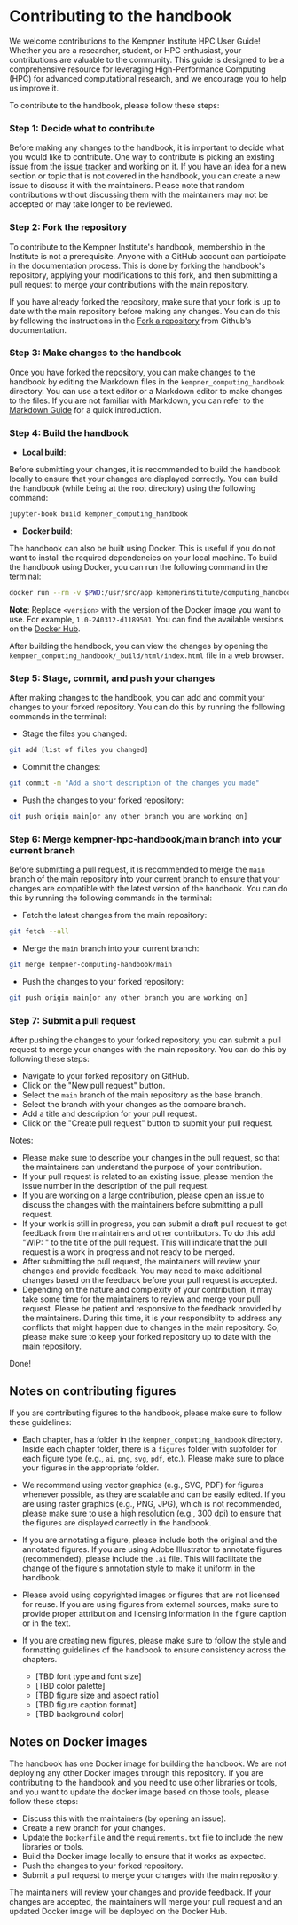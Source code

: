 # Contributing to the handbook

We welcome contributions to the Kempner Institute HPC User Guide! Whether you are a researcher, student, or HPC enthusiast, your contributions are valuable to the community. This guide is designed to be a comprehensive resource for leveraging High-Performance Computing (HPC) for advanced computational research, and we encourage you to help us improve it.

To contribute to the handbook, please follow these steps:


### Step 1: Decide what to contribute

Before making any changes to the handbook, it is important to decide what you would like to contribute. One way to contribute is picking an existing issue from the [issue tracker](https://github.com/KempnerInstitute/kempner-computing-handbook/issues) and working on it. If you have an idea for a new section or topic that is not covered in the handbook, you can create a new issue to discuss it with the maintainers. Please note that random contributions without discussing them with the maintainers may not be accepted or may take longer to be reviewed.


### Step 2: Fork the repository

To contribute to the Kempner Institute's handbook, membership in the Institute is not a prerequisite. Anyone with a GitHub account can participate in the documentation process. This is done by forking the handbook's repository, applying your modifications to this fork, and then submitting a pull request to merge your contributions with the main repository.

If you have already forked the repository, make sure that your fork is up to date with the main repository before making any changes. You can do this by following the instructions in the [Fork a repository](https://docs.github.com/en/get-started/quickstart/fork-a-repo#keep-your-fork-synced) from Github's documentation. 


### Step 3: Make changes to the handbook

Once you have forked the repository, you can make changes to the handbook by editing the Markdown files in the `kempner_computing_handbook` directory. You can use a text editor or a Markdown editor to make changes to the files. If you are not familiar with Markdown, you can refer to the [Markdown Guide](https://www.markdownguide.org/) for a quick introduction.


### Step 4: Build the handbook

- **Local build**:

Before submitting your changes, it is recommended to build the handbook locally to ensure that your changes are displayed correctly. You can build the handbook (while being at the root directory) using the following command:

```bash
jupyter-book build kempner_computing_handbook
```

- **Docker build**:

The handbook can also be built using Docker. This is useful if you do not want to install the required dependencies on your local machine. To build the handbook using Docker, you can run the following command in the terminal:

```bash
docker run --rm -v $PWD:/usr/src/app kempnerinstitute/computing_handbook_jb:<version> jupyter-book build kempner_computing_handbook
```

__Note__: Replace `<version>` with the version of the Docker image you want to use. For example, `1.0-240312-d1189501`. You can find the available versions on the [Docker Hub](https://hub.docker.com/r/kempnerinstitute/computing_handbook_jb/tags).


After building the handbook, you can view the changes by opening the `kempner_computing_handbook/_build/html/index.html` file in a web browser.

### Step 5: Stage, commit, and push your changes

After making changes to the handbook, you can add and commit your changes to your forked repository. You can do this by running the following commands in the terminal:

- Stage the files you changed:
```bash
git add [list of files you changed]
```

- Commit the changes:
```bash
git commit -m "Add a short description of the changes you made"
```

- Push the changes to your forked repository:

```bash
git push origin main[or any other branch you are working on]
```

### Step 6: Merge kempner-hpc-handbook/main branch into your current branch

Before submitting a pull request, it is recommended to merge the `main` branch of the main repository into your current branch to ensure that your changes are compatible with the latest version of the handbook. You can do this by running the following commands in the terminal:

- Fetch the latest changes from the main repository:

```bash
git fetch --all
```

- Merge the `main` branch into your current branch:

```bash
git merge kempner-computing-handbook/main
```

- Push the changes to your forked repository:

```bash
git push origin main[or any other branch you are working on]
```

### Step 7: Submit a pull request

After pushing the changes to your forked repository, you can submit a pull request to merge your changes with the main repository. You can do this by following these steps:

- Navigate to your forked repository on GitHub.
- Click on the "New pull request" button.
- Select the `main` branch of the main repository as the base branch.
- Select the branch with your changes as the compare branch.
- Add a title and description for your pull request.
- Click on the "Create pull request" button to submit your pull request.

Notes:
- Please make sure to describe your changes in the pull request, so that the maintainers can understand the purpose of your contribution.
- If your pull request is related to an existing issue, please mention the issue number in the description of the pull request.
- If you are working on a large contribution, please open an issue to discuss the changes with the maintainers before submitting a pull request.
- If your work is still in progress, you can submit a draft pull request to get feedback from the maintainers and other contributors. To do this add "WIP: " to the title of the pull request. This will indicate that the pull request is a work in progress and not ready to be merged.
- After submitting the pull request, the maintainers will review your changes and provide feedback. You may need to make additional changes based on the feedback before your pull request is accepted.
- Depending on the nature and complexity of your contribution, it may take some time for the maintainers to review and merge your pull request. Please be patient and responsive to the feedback provided by the maintainers. During this time, it is your responsiblity to address any conflicts that might happen due to changes in the main repository. So, please make sure to keep your forked repository up to date with the main repository.

Done!


## Notes on contributing figures

If you are contributing figures to the handbook, please make sure to follow these guidelines:

- Each chapter, has a folder in the `kempner_computing_handbook` directory. Inside each chapter folder, there is a `figures` folder with subfolder for each figure type (e.g., `ai`, `png`, `svg`, `pdf`, etc.). Please make sure to place your figures in the appropriate folder.
- We recommend using vector graphics (e.g., SVG, PDF) for figures whenever possible, as they are scalable and can be easily edited. If you are using raster graphics (e.g., PNG, JPG), which is not recommended, please make sure to use a high resolution (e.g., 300 dpi) to ensure that the figures are displayed correctly in the handbook.
- If you are annotating a figure, please include both the original and the annotated figures. If you are using Adobe Illustrator to annotate figures (recommended), please include the `.ai` file. This will facilitate the change of the figure's annotation style to make it uniform in the handbook.  
- Please avoid using copyrighted images or figures that are not licensed for reuse. If you are using figures from external sources, make sure to provide proper attribution and licensing information in the figure caption or in the text.
- If you are creating new figures, please make sure to follow the style and formatting guidelines of the handbook to ensure consistency across the chapters.

    - [TBD font type and font size]
    - [TBD color palette]
    - [TBD figure size and aspect ratio]
    - [TBD figure caption format]
    - [TBD background color]

## Notes on Docker images

The handbook has one Docker image for building the handbook. We are not deploying any other Docker images through this repository. If you are contributing to the handbook and you need to use other libraries or tools, and you want to update the docker image based on those tools, please follow these steps:

- Discuss this with the maintainers (by opening an issue).
- Create a new branch for your changes.
- Update the `Dockerfile` and the `requirements.txt` file to include the new libraries or tools.
- Build the Docker image locally to ensure that it works as expected.
- Push the changes to your forked repository.
- Submit a pull request to merge your changes with the main repository.  

The maintainers will review your changes and provide feedback. If your changes are accepted, the maintainers will merge your pull request and an updated Docker image will be deployed on the Docker Hub.